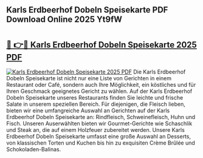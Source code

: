 ## Karls Erdbeerhof Dobeln Speisekarte PDF Download Online 2025 Yt9fW

# <h2><a href="http://gc6in5m.nevu.top/?p=Karls+Erdbeerhof+Dobeln+Speisekarte">🔗 👉🔴 Karls Erdbeerhof Dobeln Speisekarte 2025 PDF</a></h2>

[![Karls Erdbeerhof Dobeln Speisekarte 2025 PDF](https://i.imgur.com/dBaPXMq.png)](http://gc6in5m.nevu.top/?p=Karls+Erdbeerhof+Dobeln+Speisekarte)
Die Karls Erdbeerhof Dobeln Speisekarte ist nicht nur eine Liste von Gerichten in einem Restaurant oder Café, sondern auch Ihre Möglichkeit, ein köstliches und für Ihren Geschmack geeignetes Gericht zu wählen. Auf der Karls Erdbeerhof Dobeln Speisekarte unseres Restaurants finden Sie leichte und frische Salate in unserem speziellen Bereich. Für diejenigen, die Fleisch lieben, bieten wir eine umfangreiche Auswahl an Gerichten auf der Karls Erdbeerhof Dobeln Speisekarte an: Rindfleisch, Schweinefleisch, Huhn und Fisch. Unseren Auserwählten bieten wir Gourmet-Gerichte wie Schaschlik und Steak an, die auf einem Holzfeuer zubereitet werden. Unsere Karls Erdbeerhof Dobeln Speisekarte umfasst eine große Auswahl an Desserts, von klassischen Torten und Kuchen bis hin zu exquisiten Crème Brûlée und Schokoladen-Balinas.
